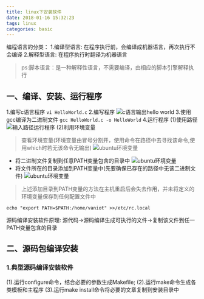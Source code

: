 ```yaml
---
title: linux下安装软件
date: 2018-01-16 15:32:23
tags: linux
categories: basic
---
```

编程语言的分类：
1.编译型语言: 在程序执行前，会编译成机器语言，再次执行不会编译
2.解释型语言: 在程序执行时翻译为机器语言
>ps:脚本语言：是一种解释性语言，不需要编译，由相应的脚本引擎解释执行

## 一、编译、安装、运行程序
   1.编写c语言程序
    ```
       vi HelloWorld.c
     ```
     2.编写程序
    ![c语言输出hello world](https://raw.githubusercontent.com/Vaniot-s/picture/master/2018-01-16%2020-00-27.png)
    3.使用gcc编译为二进制文件
    ```
    gcc HelloWorld.c -o HelloWorld
    ```
    4.运行程序
     (1)使用路径
     ![输入路径运行程序](https://raw.githubusercontent.com/Vaniot-s/picture/master/2018-01-16%2020-33-27.png)
     (2)利用环境变量
  > 查看环境变量(环境变量由冒号分割开，使用命令在路径中去寻找该命令,使用which时若无该命令无输出)
       ![ubuntu环境变量](https://raw.githubusercontent.com/Vaniot-s/picture/master/2018-01-16%2021-10-54.png)
 
 - 将二进制文件复制到任意PATH变量包含的目录中
  ![ubuntu环境变量](https://raw.githubusercontent.com/Vaniot-s/picture/master/2018-01-16%2021-32-51.png)
  -  将文件所在的目录添加到PATH变量中(先要确保已存在的路径中无该二进制文件)
  ![ubuntu环境变量](https://raw.githubusercontent.com/Vaniot-s/picture/master/2018-01-16%2022-01-08.png)
  > 上述添加目录到PATH变量的方法在主机重启后会失去作用，并未将定义的环境变量保存到任何配置文件中
  ```
  echo "export PATH=$PATH:/home/vaniot" >>/etc/rc.local
  ```
  
  源码编译安装软件原理:
       源代码->源码编译生成可执行的文件->复制该文件到任一PATH变量包含的目录
## 二、源码包编译安装
### 1.典型源码编译安装软件
   (1).运行configure命令，结合必要的参数生成Makefile;
   (2).运行make命令生成各类模板和主程序
   (3).运行make install命令将必要的文章复制到安装目录中
